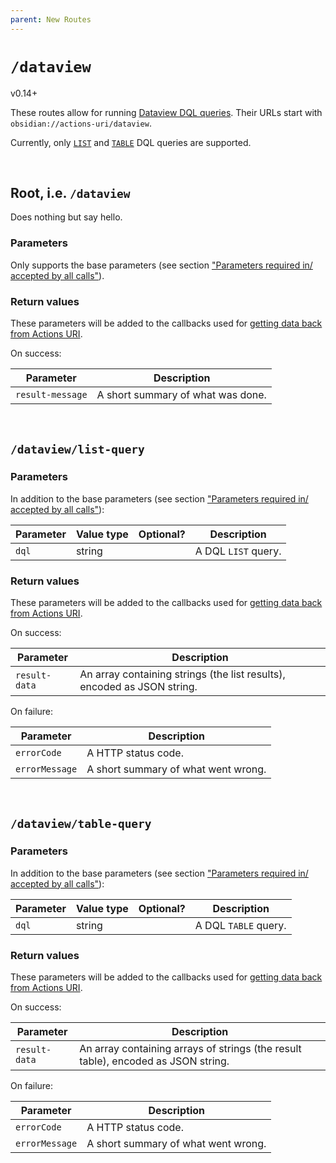 ```yaml
---
parent: New Routes
---
```


# `/dataview`
<span class="tag tag-version">v0.14+</span>

These routes allow for running [Dataview DQL queries](https://blacksmithgu.github.io/obsidian-dataview/queries/structure/).  Their URLs start with `obsidian://actions-uri/dataview`.

Currently, only [`LIST`](https://blacksmithgu.github.io/obsidian-dataview/queries/query-types/#list-queries) and [`TABLE`](https://blacksmithgu.github.io/obsidian-dataview/queries/query-types/#table-queries) DQL queries are supported.

<div id="toc"></div>


&nbsp;


## Root, i.e. `/dataview`
Does nothing but say hello.

### Parameters
Only supports the base parameters (see section ["Parameters required in/ accepted by all calls"](../parameters.md)).

### Return values
These parameters will be added to the callbacks used for [getting data back from Actions URI](../callbacks.md).

On success:

| Parameter        | Description                       |
| ---------------- | --------------------------------- |
| `result-message` | A short summary of what was done. |


&nbsp;


## `/dataview/list-query`

### Parameters
In addition to the base parameters (see section ["Parameters required in/ accepted by all calls"](../parameters.md)):

| Parameter | Value type | Optional? | Description         |
| --------- | ---------- | :-------: | ------------------- |
| `dql`     | string     |           | A DQL `LIST` query. |


### Return values
These parameters will be added to the callbacks used for [getting data back from Actions URI](../callbacks.md).

On success:

| Parameter     | Description                                                             |
| ------------- | ----------------------------------------------------------------------- |
| `result-data` | An array containing strings (the list results), encoded as JSON string. |

On failure:

| Parameter      | Description                         |
| -------------- | ----------------------------------- |
| `errorCode`    | A HTTP status code.                 |
| `errorMessage` | A short summary of what went wrong. |


&nbsp;


## `/dataview/table-query`

### Parameters
In addition to the base parameters (see section ["Parameters required in/ accepted by all calls"](../parameters.md)):

| Parameter | Value type | Optional? | Description          |
| --------- | ---------- | :-------: | -------------------- |
| `dql`     | string     |           | A DQL `TABLE` query. |


### Return values
These parameters will be added to the callbacks used for [getting data back from Actions URI](../callbacks.md).

On success:

| Parameter     | Description                                                                       |
| ------------- | --------------------------------------------------------------------------------- |
| `result-data` | An array containing arrays of strings (the result table), encoded as JSON string. |

On failure:

| Parameter      | Description                         |
| -------------- | ----------------------------------- |
| `errorCode`    | A HTTP status code.                 |
| `errorMessage` | A short summary of what went wrong. |
